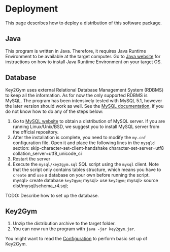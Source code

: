 # Deployment

This page describes how to deploy a distribution of this software package.

## Java

This program is written in Java. Therefore, it requires Java Runtime Environment
to be available at the target computer. Go to [Java website](http://java.com) for instructions on
how to install Java Runtime Environment on your target OS.

## Database

Key2Gym uses external Relational Database Management System (RDBMS) to keep all the information.
As for now the only supported RDBMS is MySQL. The program has been intensively
tested with MySQL 5.1, however the later version should work as well. 
See the [MySQL documentation](http://dev.mysql.com/doc/), if you do not know how to do any of the steps below: 

1. Go to [MySQL website](http://mysql.com/) to obtain a distribution of MySQL server. If you are running
Linux/Unix/BSD, we suggest you to install MySQL server from the official repository.
2. After the installation is complete, you need to modify the `my.cnf` configuration file. 
Open it and place the following lines in the `mysqld` section:
	skip-character-set-client-handshake
	character-set-server=utf8
	collation_server=utf8_unicode_ci
3. Restart the server
4. Execute the `mysql/key2gym.sql` SQL script using the `mysql` client. 
Note that the script only contains tables structure, which means you have to `create` and `use` a database on your own before running the script.
	mysql> create database `key2gym`;
	mysql> use `key2gym`;
	mysql> source dist/mysql/schema_r4.sql;

TODO: Describe how to set up the database.

## Key2Gym

1. Unzip the distribution archive to the target folder.
2. You can now run the program with `java -jar key2gym.jar`.

You might want to read the [Configuration](./configuration.hmtl) to perform basic set up of Key2Gym.
